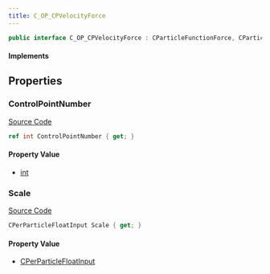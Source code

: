 ```yaml
---
title: C_OP_CPVelocityForce
---
```


```csharp
public interface C_OP_CPVelocityForce : CParticleFunctionForce, CParticleFunction, ISchemaClass<CParticleFunction>, ISchemaClass<CParticleFunctionForce>, ISchemaClass<C_OP_CPVelocityForce>, ISchemaField, ISchemaClass, INativeHandle
```

#### Implements

## Properties

### ControlPointNumber

[Source Code](https://github.com/swiftly-solution/swiftlys2/blob/beta/managed/src/SwiftlyS2.Generated/Schemas/Interfaces/C_OP_CPVelocityForce.cs#L16)

```csharp
ref int ControlPointNumber { get; }
```

#### Property Value

- [int](https://learn.microsoft.com/dotnet/api/system.int32)

### Scale

[Source Code](https://github.com/swiftly-solution/swiftlys2/blob/beta/managed/src/SwiftlyS2.Generated/Schemas/Interfaces/C_OP_CPVelocityForce.cs#L18)

```csharp
CPerParticleFloatInput Scale { get; }
```

#### Property Value

- [CPerParticleFloatInput](/docs/api/shared/schemadefinitions/cperparticlefloatinput)

